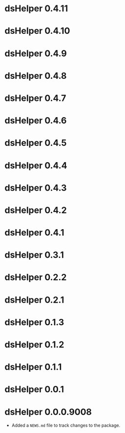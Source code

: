 # dsHelper 0.4.11

# dsHelper 0.4.10

# dsHelper 0.4.9

# dsHelper 0.4.8

# dsHelper 0.4.7

# dsHelper 0.4.6

# dsHelper 0.4.5

# dsHelper 0.4.4

# dsHelper 0.4.3

# dsHelper 0.4.2

# dsHelper 0.4.1

# dsHelper 0.3.1

# dsHelper 0.2.2

# dsHelper 0.2.1

# dsHelper 0.1.3

# dsHelper 0.1.2

# dsHelper 0.1.1

# dsHelper 0.0.1

# dsHelper 0.0.0.9008

* Added a `NEWS.md` file to track changes to the package.
